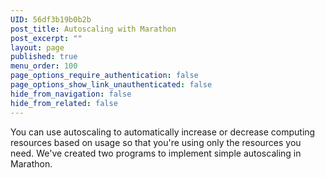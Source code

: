 ```yaml
---
UID: 56df3b19b0b2b
post_title: Autoscaling with Marathon
post_excerpt: ""
layout: page
published: true
menu_order: 100
page_options_require_authentication: false
page_options_show_link_unauthenticated: false
hide_from_navigation: false
hide_from_related: false
---
```

You can use autoscaling to automatically increase or decrease computing resources based on usage so that you're using only the resources you need. We've created two programs to implement simple autoscaling in Marathon.